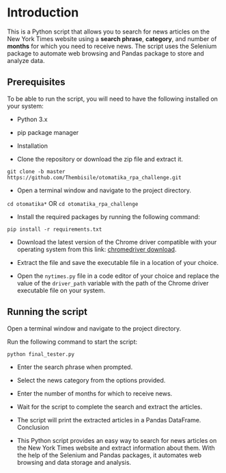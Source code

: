 # Introduction

This is a Python script that allows you to search for news articles on the New York Times website using a **search phrase**, **category**, and number of **months** for which you need to receive news. The script uses the Selenium package to automate web browsing and Pandas package to store and analyze data.

## Prerequisites

To be able to run the script, you will need to have the following installed on your system:

- Python 3.x
- pip package manager
- Installation

- Clone the repository or download the zip file and extract it.

```git clone -b master https://github.com/Thembisile/otomatika_rpa_challenge.git```

- Open a terminal window and navigate to the project directory.

```cd otomatika*``` OR ```cd otomatika_rpa_challenge```

- Install the required packages by running the following command:

```pip install -r requirements.txt```

- Download the latest version of the Chrome driver compatible with your operating system from this link: 
[chromedriver download](https://sites.google.com/a/chromium.org/chromedriver/downloads). 

- Extract the file and save the executable file in a location of your choice.

- Open the ```nytimes.py``` file in a code editor of your choice and replace the value of the ```driver_path``` variable with the path of the Chrome driver executable file on your system.

## Running the script

Open a terminal window and navigate to the project directory.

Run the following command to start the script:

```python final_tester.py```

- Enter the search phrase when prompted.

- Select the news category from the options provided.

- Enter the number of months for which to receive news.

- Wait for the script to complete the search and extract the articles.

- The script will print the extracted articles in a Pandas DataFrame.
Conclusion

- This Python script provides an easy way to search for news articles on the New York Times website and extract information about them. With the help of the Selenium and Pandas packages, it automates web browsing and data storage and analysis.
